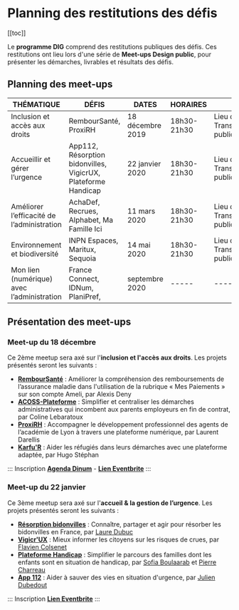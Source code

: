 # Planning des restitutions des défis

[[toc]]

Le **programme DIG** comprend des restitutions publiques des défis. Ces restitutions ont lieu lors d'une série de **Meet-ups Design public**, pour présenter les démarches, livrables et résultats des défis.

## Planning des meet-ups

| THÉMATIQUE | DÉFIS | DATES | HORAIRES | LIEU 
| -------- | ------- | ------- | ------ | ----- |
| Inclusion et accès aux droits | RembourSanté, ProxiRH | 18 décembre 2019 | 18h30-21h30 | Lieu de la Transformation publique |
|  Accueillir et gérer l’urgence | App112, Résorption bidonvilles, VigicrUX, Plateforme Handicap | 22 janvier 2020 | 18h30-21h30 | Lieu de la Transformation publique |
| Améliorer l’efficacité de l’administration | AchaDef, Recrues, Alphabet, Ma Famille Ici | 11 mars 2020 | 18h30-21h30 | Lieu de la Transformation publique |
| Environnement et biodiversité | INPN Espaces, Maritux, Sequoia | 14 mai 2020 | 18h30-21h30 | Lieu de la Transformation publique |
| Mon lien (numérique) avec l’administration | France Connect, IDNum, PlaniPref,  | septembre 2020 | ----- | ----- |


## Présentation des meet-ups

### Meet-up du 18 décembre 

Ce 2ème meetup sera axé sur l'**inclusion et l'accès aux droits**. Les projets présentés seront les suivants :

* **[RembourSanté](https://entrepreneur-interet-general.etalab.gouv.fr/defis/2019/remboursante.html)** : Améliorer la compréhension des remboursements de l’assurance maladie dans l'utilisation de la rubrique « Mes Paiements » sur son compte Ameli, par Alexis Deny
* **[ACOSS-Plateforme](https://entrepreneur-interet-general.etalab.gouv.fr/defis/2019/acossplateforme.html)** : Simplifier et centraliser les démarches administratives qui incombent aux parents employeurs en fin de contrat, par Coline Lebaratoux
* **[ProxiRH](https://entrepreneur-interet-general.etalab.gouv.fr/defis/2019/proxi-rh.html)** : Accompagner le développement professionnel des agents de l’académie de Lyon à travers une plateforme numérique, par Laurent Darellis
* **[Karfu'R](https://entrepreneur-interet-general.etalab.gouv.fr/defis/2019/karfur.html)** : Aider les réfugiés dans leurs démarches avec une plateforme adaptée, par Hugo Stéphan


::: Inscription
**[Agenda Dinum](https://www.numerique.gouv.fr/agenda/design-public-meetup-2/)** -  **[Lien Eventbrite](https://www.eventbrite.fr/e/billets-design-public-meetup-2-83821453223)**
:::

### Meet-up du 22 janvier 

Ce 3ème meetup sera axé sur l'**accueil & la gestion de l’urgence**. Les projets présentés seront les suivants :

- **[Résorption bidonvilles](https://entrepreneur-interet-general.etalab.gouv.fr/defis/2019/resorption-bidonvilles.html)** : Connaître, partager et agir pour résorber les bidonvilles en France, par [Laure Dubuc](https://entrepreneur-interet-general.etalab.gouv.fr/communaute/2019/laure-dubuc.html)
- **[Vigicr'UX](https://entrepreneur-interet-general.etalab.gouv.fr/defis/2019/vigicrux.html)** : Mieux informer les citoyens sur les risques de crues, par [Flavien Colsenet](https://entrepreneur-interet-general.etalab.gouv.fr/communaute/2019/flavien-colsenet.html)
- **[Plateforme Handicap](https://entrepreneur-interet-general.etalab.gouv.fr/defis/2019/plateforme-handicap.html)** : Simplifier le parcours des familles dont les enfants sont en situation de handicap, par [Sofia Boulaarab](https://entrepreneur-interet-general.etalab.gouv.fr/communaute/2019/sofia-boulaarab.html) et [Pierre Charreau](https://entrepreneur-interet-general.etalab.gouv.fr/communaute/2019/pierre-charreau.html)
- **[App 112](https://entrepreneur-interet-general.etalab.gouv.fr/defis/2019/app-112.html)** : Aider à sauver des vies en situation d'urgence, par [Julien Dubedout](https://entrepreneur-interet-general.etalab.gouv.fr/communaute/2019/julien-dubedout.html)

::: Inscription
**[Lien Eventbrite](https://www.eventbrite.fr/e/billets-design-public-meetup-3-88477270899)**
:::

